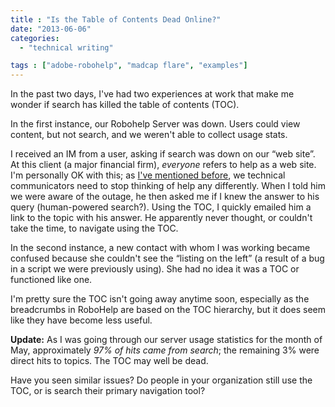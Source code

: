 ```yaml
---
title : "Is the Table of Contents Dead Online?"
date: "2013-06-06"
categories:
  - "technical writing"

tags : ["adobe-robohelp", "madcap flare", "examples"]
---
```


In the past two days, I've had two experiences at work that make me wonder if search has killed the table of contents (TOC).

In the first instance, our Robohelp Server was down. Users could view content, but not search, and we weren't able to collect usage stats.

I received an IM from a user, asking if search was down on our &ldquo;web site&rdquo;. At this client (a major financial firm), _everyone_ refers to help as a web site. I'm personally OK with this; as [I've mentioned before](/technical-writing-examples/2012-06-22-leveraging-jquery-scripts-and-css3-in-your-online-help/ "Leveraging jQuery scripts and CSS3 in your Online Help #techcomm"), we technical communicators need to stop thinking of help any differently. When I told him we were aware of the outage, he then asked me if I knew the answer to his query (human-powered search?). Using the TOC, I quickly emailed him a link to the topic with his answer. He apparently never thought, or couldn't take the time, to navigate using the TOC.

In the second instance, a new contact with whom I was working became confused because she couldn't see the &ldquo;listing on the left&rdquo; (a result of a bug in a script we were previously using). She had no idea it was a TOC or functioned like one.

I'm pretty sure the TOC isn't going away anytime soon, especially as the breadcrumbs in RoboHelp are based on the TOC hierarchy, but it does seem like they have become less useful.

**Update:** As I was going through our server usage statistics for the month of May, approximately _97%_ _of hits came from search_; the remaining 3% were direct hits to topics. The TOC may well be dead.

Have you seen similar issues? Do people in your organization still use the TOC, or is search their primary navigation tool?
